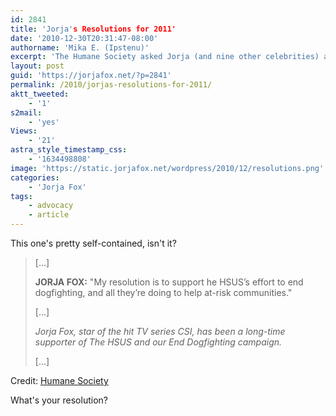 ```yaml
---
id: 2841
title: 'Jorja's Resolutions for 2011'
date: '2010-12-30T20:31:47-08:00'
authorname: 'Mika E. (Ipstenu)'
excerpt: 'The Humane Society asked Jorja (and nine other celebrities) about their resolutions for 2011.'
layout: post
guid: 'https://jorjafox.net/?p=2841'
permalink: /2010/jorjas-resolutions-for-2011/
aktt_tweeted:
    - '1'
s2mail:
    - 'yes'
Views:
    - '21'
astra_style_timestamp_css:
    - '1634498808'
image: 'https://static.jorjafox.net/wordpress/2010/12/resolutions.png'
categories:
    - 'Jorja Fox'
tags:
    - advocacy
    - article
---
```


This one's pretty self-contained, isn't it?

<blockquote>[...]

**JORJA FOX:** "My resolution is to support he HSUS’s effort to end dogfighting, and all they’re doing to help at-risk communities."

[...]

_Jorja Fox, star of the hit TV series CSI, has been a long-time supporter of The HSUS and our End Dogfighting campaign._

[...]
</blockquote>

Credit: <a href="http://www.humanesociety.org/news/news/2010/12/2011_celebrity_resolutions.html">Humane Society</a>

What's your resolution?
